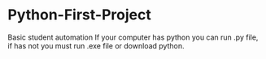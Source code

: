 # Python-First-Project
Basic student automation
If your computer has python you can run .py file, if has not you must run .exe file or download python.
